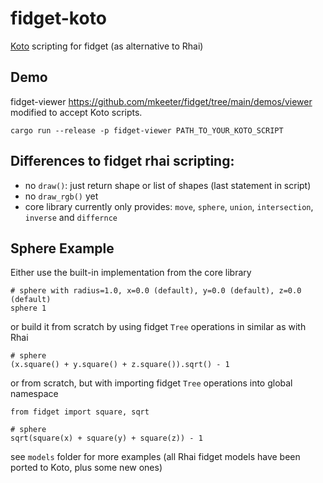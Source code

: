 # fidget-koto
[Koto](https:://koto.dev) scripting for fidget (as alternative to Rhai)

## Demo
fidget-viewer https://github.com/mkeeter/fidget/tree/main/demos/viewer modified to accept Koto scripts.
```Shell
cargo run --release -p fidget-viewer PATH_TO_YOUR_KOTO_SCRIPT
```

## Differences to fidget rhai scripting:

* no `draw()`: just return shape or list of shapes (last statement in script)
* no `draw_rgb()` yet
* core library currently only provides: `move`, `sphere`, `union`, `intersection`, `inverse` and `differnce`

## Sphere Example
Either use the built-in implementation from the core library
```Koto
# sphere with radius=1.0, x=0.0 (default), y=0.0 (default), z=0.0 (default)
sphere 1
```
or build it from scratch by using fidget `Tree` operations in similar as with Rhai 
```Koto
# sphere
(x.square() + y.square() + z.square()).sqrt() - 1
```
or from scratch, but with importing fidget `Tree` operations into global namespace
```Koto
from fidget import square, sqrt

# sphere
sqrt(square(x) + square(y) + square(z)) - 1
```
see `models` folder for more examples (all Rhai fidget models have been ported to Koto, plus some new ones)
